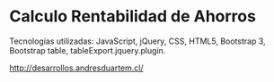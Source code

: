 Calculo Rentabilidad de Ahorros
===============================

Tecnologías utilizadas: JavaScript, jQuery, CSS, HTML5, Bootstrap 3, Bootstrap table, tableExport.jquery.plugin.

http://desarrollos.andresduartem.cl/



